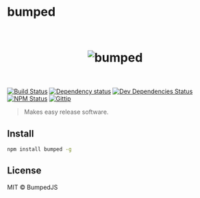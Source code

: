 # bumped

<h1 align="center">
  <br>
  <img src="http://i.imgur.com/DmMbFwL.png" alt="bumped">
  <br>
  <br>
</h1>

[![Build Status](http://img.shields.io/travis/bumped/bumped/master.svg?style=flat-square)](https://travis-ci.org/bumped/bumped)
[![Dependency status](http://img.shields.io/david/bumped/bumped.svg?style=flat-square)](https://david-dm.org/bumped/bumped)
[![Dev Dependencies Status](http://img.shields.io/david/dev/bumped/bumped.svg?style=flat-square)](https://david-dm.org/bumped/bumped#info=devDependencies)
[![NPM Status](http://img.shields.io/npm/dm/bumped.svg?style=flat-square)](https://www.npmjs.org/package/bumped)
[![Gittip](http://img.shields.io/gittip/kikobeats.svg?style=flat-square)](https://www.gittip.com/kikobeats)

> Makes easy release software.

## Install

```bash
npm install bumped -g
```

## License

MIT © BumpedJS



